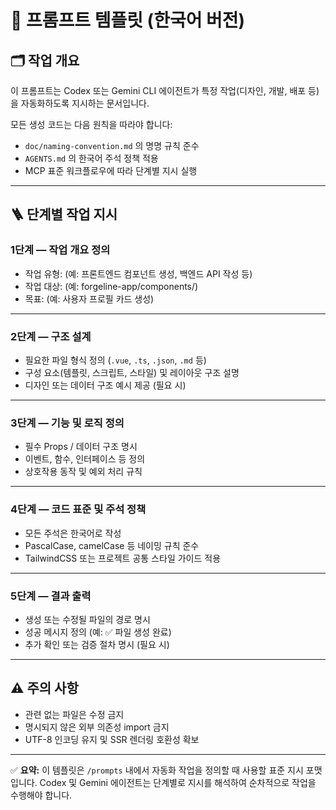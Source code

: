 # 🧠 프롬프트 템플릿 (한국어 버전)

## 🗂️ 작업 개요
이 프롬프트는 Codex 또는 Gemini CLI 에이전트가 특정 작업(디자인, 개발, 배포 등)을 자동화하도록 지시하는 문서입니다.

모든 생성 코드는 다음 원칙을 따라야 합니다:
- `doc/naming-convention.md` 의 명명 규칙 준수
- `AGENTS.md` 의 한국어 주석 정책 적용
- MCP 표준 워크플로우에 따라 단계별 지시 실행

---

## 🪜 단계별 작업 지시

### 1단계 — 작업 개요 정의
- 작업 유형: (예: 프론트엔드 컴포넌트 생성, 백엔드 API 작성 등)
- 작업 대상: (예: forgeline-app/components/)
- 목표: (예: 사용자 프로필 카드 생성)

---

### 2단계 — 구조 설계
- 필요한 파일 형식 정의 (`.vue`, `.ts`, `.json`, `.md` 등)
- 구성 요소(템플릿, 스크립트, 스타일) 및 레이아웃 구조 설명
- 디자인 또는 데이터 구조 예시 제공 (필요 시)

---

### 3단계 — 기능 및 로직 정의
- 필수 Props / 데이터 구조 명시
- 이벤트, 함수, 인터페이스 등 정의
- 상호작용 동작 및 예외 처리 규칙

---

### 4단계 — 코드 표준 및 주석 정책
- 모든 주석은 한국어로 작성
- PascalCase, camelCase 등 네이밍 규칙 준수
- TailwindCSS 또는 프로젝트 공통 스타일 가이드 적용

---

### 5단계 — 결과 출력
- 생성 또는 수정될 파일의 경로 명시
- 성공 메시지 정의 (예: ✅ 파일 생성 완료)
- 추가 확인 또는 검증 절차 명시 (필요 시)

---

## ⚠️ 주의 사항
- 관련 없는 파일은 수정 금지
- 명시되지 않은 외부 의존성 import 금지
- UTF-8 인코딩 유지 및 SSR 렌더링 호환성 확보

---

✅ **요약:**
이 템플릿은 `/prompts` 내에서 자동화 작업을 정의할 때 사용할 표준 지시 포맷입니다.
Codex 및 Gemini 에이전트는 단계별로 지시를 해석하여 순차적으로 작업을 수행해야 합니다.
